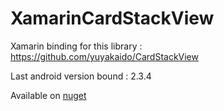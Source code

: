 # XamarinCardStackView

Xamarin binding for this library : https://github.com/yuyakaido/CardStackView

Last android version bound : 2.3.4

Available on [nuget](https://www.nuget.org/packages/XamarinCardStackView/1.0.0)
